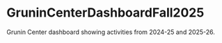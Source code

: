 # GruninCenterDashboardFall2025
Grunin Center dashboard showing activities from 2024-25 and 2025-26. 
